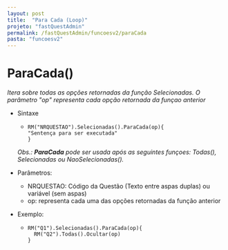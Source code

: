 ```yaml
---
layout: post
title:  "Para Cada (Loop)"
projeto: "fastQuestAdmin"
permalink: /fastQuestAdmin/funcoesv2/paraCada
pasta: "funcoesv2"
---
```


# ParaCada()
*Itera sobre todas as opções retornadas da função Selecionadas. O parâmetro "op" representa cada opção retornada da funçao anterior*

- Sintaxe
  - <pre>
    <code>RM("NRQUESTAO").Selecionadas().ParaCada(op){
    "Sentença para ser executada"
    }</code>
    </pre>
  *Obs.: **ParaCada** pode ser usada após as seguintes funçoes: Todas(), Selecionadas ou NaoSelecionadas().*
  
- Parâmetros:
  - NRQUESTAO: Código da Questão (Texto entre aspas duplas) ou variável (sem aspas)
  - op: representa cada uma das opções retornadas da função anterior
- Exemplo:
  - <pre>
    <code>RM("Q1").Selecionadas().ParaCada(op){
      RM("Q2").Todas().Ocultar(op)
    }
    </pre>
